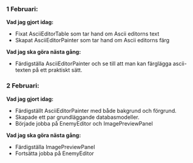 ### 1 Februari: 
**Vad jag gjort idag:**
- Fixat AsciiEditorTable som tar hand om Ascii editorns text
- Skapat AsciiEditorPainter som tar hand om Ascii editorns färg

**Vad jag ska göra nästa gång:**
- Färdigställa AsciiEditorPainter och se till att man kan färglägga ascii-texten på ett praktiskt sätt.

### 2 Februari: 
**Vad jag gjort idag:**
- Färdigställt AsciiEditorPainter med både bakgrund och förgrund.
- Skapade ett par grundläggande databasmodeller.
- Började jobba på EnemyEditor och ImagePreviewPanel

**Vad jag ska göra nästa gång:**
- Färdigställa ImagePreviewPanel
- Fortsätta jobba på EnemyEditor